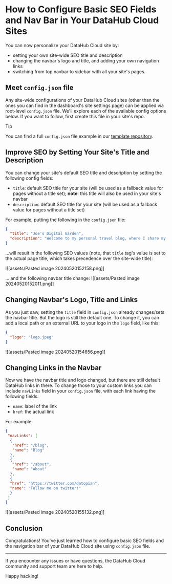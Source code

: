 # How to Configure Basic SEO Fields and Nav Bar in Your DataHub Cloud Sites

You can now personalize your DataHub Cloud site by:
- setting your own site-wide SEO title and description
- changing the navbar's logo and title, and adding your own navigation links
- switching from top navbar to sidebar with all your site's pages.

## Meet `config.json` file

Any site-wide configurations of your DataHub Cloud sites (other than the ones you can find in the dashboard's site settings page) can be applied via root-level `config.json` file. We'll explore each of the available config options below. If you want to follow, first create this file in your site's repo.

> [!tip]
> You can find a full `config.json` file example in our [template repository](https://github.com/datahubio/datahub-cloud-template/tree/main).

## Improve SEO by Setting Your Site's Title and Description

You can change your site's default SEO title and description by setting the following config fields:
- `title`: default SEO title for your site (will be used as a fallback value for pages without a title set); **note**: this title will also be used in your site's navbar
- `description`: default SEO title for your site (will be used as a fallback value for pages without a title set)

For example, putting the following in the `config.json` file:

```json
{
  "title": "Joe's Digital Garden",
  "description": "Welcome to my personal travel blog, where I share my experiences and travel tips."
}
```

...will result in the following SEO values (note, that `title` tag's value is set to the actual page title, which takes precedence over the site-wide title):

![[assets/Pasted image 20240520152158.png]]

... and the following navbar title change:
![[assets/Pasted image 20240520152011.png]]

## Changing Navbar's Logo, Title and Links 

As you just saw, setting the `title` field in `config.json` already changes/sets the navbar title. But the logo is still the default one. To change it, you can add a local path or an external URL to your logo in the `logo` field, like this:

```json
{
  "logo": "logo.jpeg"
}
```

![[assets/Pasted image 20240520154656.png]]

## Changing Links in the Navbar

Now we have the navbar title and logo changed, but there are still default DataHub links in there. To change those to your custom links you can include `navLinks` field in your `config.json` file, with each link having the following fields:
- `name`: label of the link
- `href`: the actual link

For example:

```json
{
 "navLinks": [
  {
   "href": "/blog",
   "name": "Blog"
  }, 
  {
   "href": "/about",
   "name": "About"
  }, 
  {
  "href": "https://twitter.com/datopian",
  "name": "Follow me on twitter!"
  }
 ]
}
```

![[assets/Pasted image 20240520155132.png]]

## Conclusion

Congratulations! You've just learned how to configure basic SEO fields and the navigation bar of your DataHub Cloud site using `config.json` file.

---

If you encounter any issues or have questions, the DataHub Cloud community and support team are here to help.

Happy hacking!
